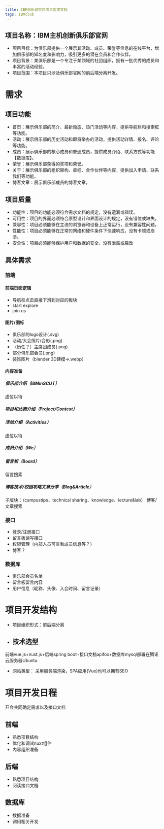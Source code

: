 ```yaml
---
title: IBM俱乐部官网项目需求文档
tags: IBMclub
---
```


## 项目名称：IBM主机创新俱乐部官网
- 项目目标：为俱乐部提供一个展示其活动、成员、荣誉等信息的在线平台，增加俱乐部的知名度和影响力，吸引更多的潜在会员和合作伙伴。
- 项目背景：某俱乐部是一个专注于某领域的社团组织，拥有一批优秀的成员和丰富的活动经验。
- 项目范围：本项目只涉及俱乐部官网的前后端分离开发。

# 需求
## 项目功能
  - 首页：展示俱乐部的简介、最新动态、热门活动等内容，提供导航栏和搜索框等功能。
  - 活动：展示俱乐部的历史活动和即将举办的活动，提供活动详情、报名、评论等功能。
  - 成员：展示俱乐部的核心成员和普通成员，提供成员介绍、联系方式等功能【数据库】。
  - 荣誉：展示俱乐部获得的奖项和荣誉。
  - 关于：展示俱乐部的组织架构、章程、合作伙伴等内容，提供加入申请、联系我们等功能。
  - 博客文章：展示俱乐部成员的博客文章。

## 项目质量
  - 功能性：项目的功能必须符合需求文档的规定，没有遗漏或错误。
  - 可用性：项目的界面必须符合原型设计和界面设计的规定，没有错位或缺失。
  - 兼容性：项目必须能够在主流的浏览器和设备上正常运行，没有兼容性问题。
  - 性能性：项目必须能够在正常的网络和硬件条件下快速响应，没有卡顿或崩溃。
  - 安全性：项目必须能够保护用户和数据的安全，没有泄露或篡改

## 具体需求
### 前端
#### 前端页面逻辑
- 导航栏点击直接下滑到对应的板块
- start explore
- join us
#### 图片/图标
- 俱乐部的logo设计(.svg)
- 活动/大会照片/合影(.png)
- （历任？）主席团成员(.png)
- 部分俱乐部会员(.png)
- 装饰图片（blender 3D建模->.webp）
#### 内容准备
##### 俱乐部介绍（IBMinSCUT）
虚位以待
##### 项目和比赛介绍（Project/Contest）
##### 活动介绍（Activities）
虚位以待
##### 成员介绍（We）
##### 留言板（Board）
留言搜索
##### 博客技术/校园攻略文章分享（Blog&Article）
子版块：（campustips、technical sharing、knowledge、lecture&lab）
博客/文章搜索
### 接口
- 登录/注册接口
- 留言板读写接口
- 权限管理（内部人员可查看成员信息等？）
- 博客？
### 数据库
- 俱乐部会员名单
- 留言板留言内容
- 用户信息（昵称、头像、入会时间、留言记录）

# 项目开发结构
- 项目组织形式：前后端分离
- ## 技术选型
前端vue.js+nust.js+后端spring boot+接口文档apifox+数据库mysql部署在腾讯云服务器Ubuntu
- 网站类型：
采用服务端渲染，SPA应用(Vue)也可以拥有SEO


# 项目开发日程
开会共同确定需求以及接口文档
## 前端
- 熟悉项目结构
- 优化和调试nuxt组件
- 内容组织准备
## 后端
- 熟悉项目结构
- 阅读接口文档
## 数据库
- 数据准备
- 调用相关开发